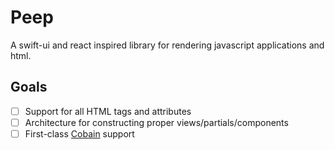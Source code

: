 # Peep
A swift-ui and react inspired library for rendering javascript applications and html.

## Goals
 - [ ] Support for all HTML tags and attributes
 - [ ] Architecture for constructing proper views/partials/components
 - [ ] First-class [Cobain](https://github.com/lionhatcollective/cobain) support
